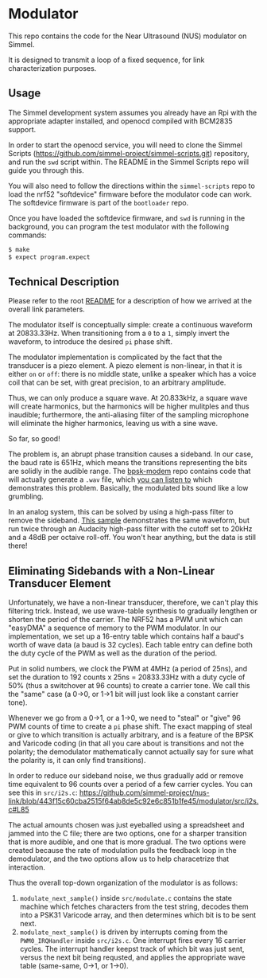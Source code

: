 # Modulator

This repo contains the code for the Near Ultrasound (NUS) modulator on Simmel.

It is designed to transmit a loop of a fixed sequence, for link characterization purposes. 

## Usage

The Simmel development system assumes you already have an Rpi with the
appropriate adapter installed, and openocd compiled with BCM2835
support.

In order to start the openocd service, you will need to clone
the Simmel Scripts
(https://github.com/simmel-project/simmel-scripts.git) repository, and
run the `swd` script within. The README in the Simmel Scripts repo
will guide you through this.

You will also need to follow the directions within the
`simmel-scripts` repo to load the nrf52 "softdevice" firmware before
the modulator code can work. The softdevice firmware is part of the
`bootloader` repo.

Once you have loaded the softdevice firmware, and `swd` is running in the
background, you can program the test modulator with the following
commands:

``` sh
$ make
$ expect program.expect
```

## Technical Description

Please refer to the root
[README](https://github.com/simmel-project/nus-link/blob/master/README.md)
for a description of how we arrived at the overall link parameters.

The modulator itself is conceptually simple: create a continuous waveform
at 20833.33Hz. When transitioning from a `0` to a `1`, simply invert the
waveform, to introduce the desired `pi` phase shift.

The modulator implementation is complicated by the fact that the
transducer is a piezo element. A piezo element is non-linear, in that
it is either `on` or `off`: there is no middle state, unlike a speaker
which has a voice coil that can be set, with great precision, to an
arbitrary amplitude.

Thus, we can only produce a square wave. At 20.833kHz, a square wave will create
harmonics, but the harmonics will be higher mulitples and thus inaudible;
furthermore, the anti-aliasing filter of the sampling microphone will eliminate
the higher harmonics, leaving us with a sine wave.

So far, so good!

The problem is, an abrupt phase transition causes a sideband. In our
case, the baud rate is 651Hz, which means the transitions representing
the bits are solidly in the audible range. The
[bpsk-modem](https://github.com/simmel-project/bpsk-modem) repo
contains code that will actually generate a `.wav` file, which [you
can listen
to](https://github.com/simmel-project/bpsk-modem/blob/master/samples/modulated.wav)
which demonstrates this problem. Basically, the modulated bits sound
like a low grumbling.

In an analog system, this can be solved by using a high-pass filter to remove
the sideband. [This sample](https://github.com/simmel-project/bpsk-modem/blob/master/samples/modulated-20833-hpf2.wav)
demonstrates the same waveform, but run twice through an Audacity high-pass
filter with the cutoff set to 20kHz and a 48dB per octaive roll-off. You
won't hear anything, but the data is still there!

## Eliminating Sidebands with a Non-Linear Transducer Element

Unfortunately, we have a non-linear transducer, therefore, we can't play
this filtering trick. Instead, we use wave-table synthesis to
gradually lengthen or shorten the period of the carrier. The NRF52
has a PWM unit which can "easyDMA" a sequence of memory to the PWM
modulator. In our implementation, we set up a 16-entry table which
contains half a baud's worth of wave data (a baud is 32 cycles). Each
table entry can define both the duty cycle of the PWM as well as the
duration of the period. 

Put in solid numbers, we clock the PWM at 4MHz (a period of 25ns), and
set the duration to 192 counts x 25ns = 20833.33Hz with a duty cycle
of 50% (thus a switchover at 96 counts) to create a carrier tone. We
call this the "same" case (a 0->0, or 1->1 bit will just look like a
constant carrier tone).

Whenever we go from a 0->1, or a 1->0, we need to "steal" or "give" 96
PWM counts of time to create a `pi` phase shift. The exact mapping of
steal or give to which transition is actually arbitrary, and is a
feature of the BPSK and Varicode coding (in that all you care about is
transitions and not the polarity; the demodulator mathematically
cannot actually say for sure what the polarity is, it can only find
transitions).

In order to reduce our sideband noise, we thus gradually add or remove
time equivalent to 96 counts over a period of a few carrier
cycles. You can see this in `src/i2s.c`:
https://github.com/simmel-project/nus-link/blob/443f15c60cba2515f64ab8de5c92e6c851b1fe45/modulator/src/i2s.c#L85

The actual amounts chosen was just eyeballed using a spreadsheet and
jammed into the C file; there are two options, one for a sharper
transition that is more audible, and one that is more gradual. The
two options were created because the rate of modulation pulls the
feedback loop in the demodulator, and the two options allow us to
help characetrize that interaction.

Thus the overall top-down organization of the modulator is as follows:

1. `modulate_next_sample()` inside `src/modulate.c` contains the state
machine which fetches characters from the test string, decodes them
into a PSK31 Varicode array, and then determines which bit is to be
sent next. 
1. `modulate_next_sample()` is driven by interrupts coming from
the `PWM0_IRQHandler` inside `src/i2s.c`. One interrupt fires
every 16 carrier cycles. The interrupt handler keepst track of
which bit was just sent, versus the next bit being requsted,
and applies the appropriate wave table (same-same, 0->1, or 1->0).

